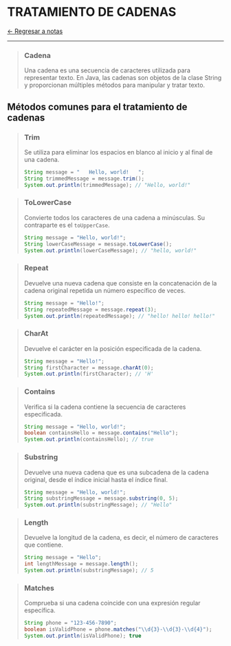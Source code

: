 # TRATAMIENTO DE CADENAS

[← Regresar a notas](../../../README.md) <br>

---

> ### Cadena
> Una cadena es una secuencia de caracteres utilizada para representar texto. 
> En Java, las cadenas son objetos de la clase String y proporcionan múltiples métodos para manipular y tratar texto.

## Métodos comunes para el tratamiento de cadenas

> ### Trim
> Se utiliza para eliminar los espacios en blanco al inicio y al final de una cadena.
> 
> ```java
> String message = "   Hello, world!   ";
> String trimmedMessage = message.trim();
> System.out.println(trimmedMessage); // "Hello, world!"
> ```

> ### ToLowerCase
> Convierte todos los caracteres de una cadena a minúsculas. Su contraparte es el `toUpperCase`.
>
> ```java
> String message = "Hello, world!";
> String lowerCaseMessage = message.toLowerCase();
> System.out.println(lowerCaseMessage); // "hello, world!"
> ```

> ### Repeat
> Devuelve una nueva cadena que consiste en la concatenación de la cadena original repetida un número específico de veces.
>
> ```java
> String message = "Hello!";
> String repeatedMessage = message.repeat(3);
> System.out.println(repeatedMessage); // "hello! hello! hello!"
> ```

> ### CharAt
> Devuelve el carácter en la posición especificada de la cadena.
>
> ```java
> String message = "Hello!";
> String firstCharacter = message.charAt(0);
> System.out.println(firstCharacter); // 'H'
> ```

> ### Contains
> Verifica si la cadena contiene la secuencia de caracteres especificada.
>
> ```java
> String message = "Hello, world!";
> boolean containsHello = message.contains("Hello");
> System.out.println(containsHello); // true
> ```

> ### Substring
> Devuelve una nueva cadena que es una subcadena de la cadena original, desde el índice inicial hasta el índice final.
>
> ```java
> String message = "Hello, world!";
> String substringMessage = message.substring(0, 5);
> System.out.println(substringMessage); // "Hello"
> ```

> ### Length
> Devuelve la longitud de la cadena, es decir, el número de caracteres que contiene.
>
> ```java
> String message = "Hello";
> int lengthMessage = message.length();
> System.out.println(substringMessage); // 5
> ```

> ### Matches
> Comprueba si una cadena coincide con una expresión regular específica.
>
> ```java
> String phone = "123-456-7890";
> boolean isValidPhone = phone.matches("\\d{3}-\\d{3}-\\d{4}");
> System.out.println(isValidPhone); true
> ```